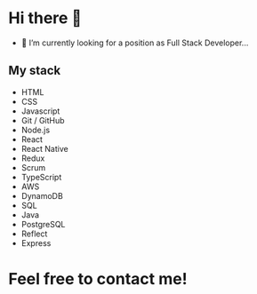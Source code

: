 # Hi there 👋

- 🔭 I’m currently looking for a position as Full Stack Developer...

## My stack
- HTML
- CSS
- Javascript
- Git / GitHub
- Node.js
- React
- React Native
- Redux
- Scrum
- TypeScript
- AWS
- DynamoDB
- SQL
- Java
- PostgreSQL
- Reflect
- Express

# Feel free to contact me!

<!--
**aghmnl/aghmnl** is a ✨ _special_ ✨ repository because its `README.md` (this file) appears on your GitHub profile.

Here are some ideas to get you started:

- 🔭 I’m currently working on ...
- 🌱 I’m currently learning ...
- 👯 I’m looking to collaborate on ...
- 🤔 I’m looking for help with ...
- 💬 Ask me about ...
- 📫 How to reach me: ...
- 😄 Pronouns: ...
- ⚡ Fun fact: ...
-->
